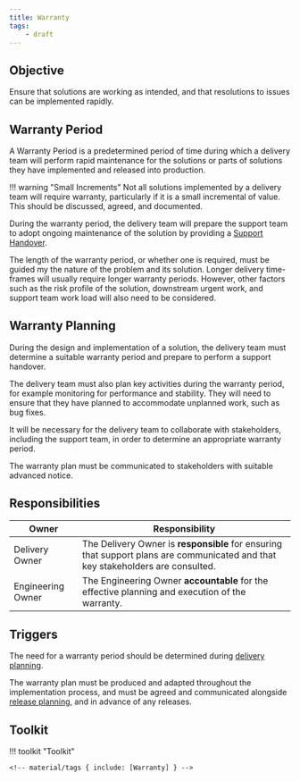 ```yaml
---
title: Warranty
tags:
    - draft
---
```


## Objective

Ensure that solutions are working as intended, and that resolutions to issues can be implemented rapidly.

## Warranty Period

A Warranty Period is a predetermined period of time during which a delivery team will perform rapid maintenance for the solutions or parts of solutions they have implemented and released into production. 

!!! warning "Small Increments"
    Not all solutions implemented by a delivery team will require warranty, particularly if it is a small incremental of value. This should be discussed, agreed, and documented.

During the warranty period, the delivery team will prepare the support team to adopt ongoing maintenance of the solution by providing a [Support Handover](Support-Handover.md#objective).

The length of the warranty period, or whether one is required, must be guided my the nature of the problem and its solution. Longer delivery time-frames will usually require longer warranty periods. However, other factors such as the risk profile of the solution, downstream urgent work, and support team work load will also need to be considered.

## Warranty Planning

During the design and implementation of a solution, the delivery team must determine a suitable warranty period and prepare to perform a support handover. 

The delivery team must also plan key activities during the warranty period, for example monitoring for performance and stability. They will need to ensure that they have planned to accommodate unplanned work, such as bug fixes.

It will be necessary for the delivery team to collaborate with stakeholders, including the support team, in order to determine an appropriate warranty period. 

The warranty plan must be communicated to stakeholders with suitable advanced notice.

## Responsibilities

| Owner                 | Responsibility |
|---|---|
| Delivery Owner        | The Delivery Owner is **responsible** for ensuring that support plans are communicated and that key stakeholders are consulted.  |
| Engineering Owner     | The Engineering Owner  **accountable** for the effective planning and execution of the warranty.   |


## Triggers

The need for a warranty period should be determined during [delivery planning](Delivery-Planning.md#delivery-planning).

The warranty plan must be produced and adapted throughout the implementation process, and must be agreed and communicated alongside [release planning](../Problem-Governance/Release-Planning.md), and in advance of any releases.


## Toolkit

!!! toolkit "Toolkit"

    <!-- material/tags { include: [Warranty] } -->